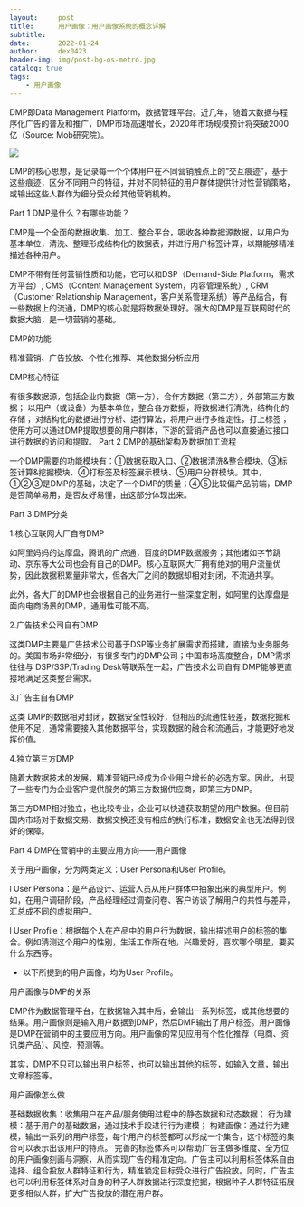```yaml
---
layout:     post
title:      用户画像：用户画像系统的概念详解
subtitle:   
date:       2022-01-24
author:     dex0423
header-img: img/post-bg-os-metro.jpg
catalog: true
tags:
    - 用户画像
---
```



DMP即Data Management Platform，数据管理平台。近几年，随着大数据与程序化广告的普及和推广，DMP市场高速增长，2020年市场规模预计将突破2000亿（Source: Mob研究院）。


![]({{site.baseurl}}/img-post/DMP-1.png)


DMP的核心思想，是记录每一个个体用户在不同营销触点上的“交互痕迹”，基于这些痕迹，区分不同用户的特征，并对不同特征的用户群体提供针对性营销策略，或输出这些人群作为细分受众给其他营销机构。

Part 1 DMP是什么？有哪些功能？

DMP是一个全面的数据收集、加工、整合平台，吸收各种数据源数据，以用户为基本单位，清洗、整理形成结构化的数据表，并进行用户标签计算，以期能够精准描述各种用户。

DMP不带有任何营销性质和功能，它可以和DSP（Demand-Side Platform，需求方平台）, CMS（Content Management System，内容管理系统）, CRM（Customer Relationship Management，客户关系管理系统）等产品结合，有一些数据上的流通，DMP的核心就是将数据处理好。强大的DMP是互联网时代的数据大脑，是一切营销的基础。

DMP的功能

精准营销、广告投放、个性化推荐、其他数据分析应用

DMP核心特征

有很多数据源，包括企业内数据（第一方），合作方数据（第二方），外部第三方数据；
以用户（或设备）为基本单位，整合各方数据，将数据进行清洗，结构化的存储；
对结构化的数据进行分析、运行算法，将用户进行多维定性，打上标签；
使用方可以通过DMP提取想要的用户群体，下游的营销产品也可以直接通过接口进行数据的访问和提取。
Part 2 DMP的基础架构及数据加工流程

一个DMP需要的功能模块有：①数据获取入口、②数据清洗&整合模块、③标签计算&挖掘模块、④打标签及标签展示模块、⑤用户分群模块。其中，①②③是DMP的基础，决定了一个DMP的质量；④⑤比较偏产品前端，DMP是否简单易用，是否友好易懂，由这部分体现出来。



Part 3 DMP分类

1.核心互联网大厂自有DMP

如阿里妈妈的达摩盘，腾讯的广点通，百度的DMP数据服务；其他诸如字节跳动、京东等大公司也会有自己的DMP。核心互联网大厂拥有绝对的用户流量优势，因此数据积累量非常大，但各大厂之间的数据却相对封闭，不流通共享。

此外，各大厂的DMP也会根据自己的业务进行一些深度定制，如阿里的达摩盘是面向电商场景的DMP，通用性可能不高。

2.广告技术公司自有DMP

这类DMP主要是广告技术公司基于DSP等业务扩展需求而搭建，直接为业务服务的。美国市场非常细分，有很多专门的DMP公司；中国市场高度整合，DMP需求往往与 DSP/SSP/Trading Desk等联系在一起，广告技术公司自有 DMP能够更直接地满足这类整合需求。

3.广告主自有DMP

这类 DMP的数据相对封闭，数据安全性较好，但相应的流通性较差，数据挖掘和使用不足，通常需要接入其他数据平台，实现数据的融合和流通后，才能更好地发挥价值。

4.独立第三方DMP

随着大数据技术的发展，精准营销已经成为企业用户增长的必选方案。因此，出现了一些专门为企业客户提供服务的第三方数据供应商，即第三方DMP。

第三方DMP相对独立，也比较专业，企业可以快速获取期望的用户数据。但目前国内市场对于数据交易、数据交换还没有相应的执行标准，数据安全也无法得到很好的保障。

Part 4 DMP在营销中的主要应用方向——用户画像

关于用户画像，分为两类定义：User Persona和User Profile。

l User Persona：是产品设计、运营人员从用户群体中抽象出来的典型用户。例如，在用户调研阶段，产品经理经过调查问卷、客户访谈了解用户的共性与差异，汇总成不同的虚拟用户。

l User Profile：根据每个人在产品中的用户行为数据，输出描述用户的标签的集合。例如猜测这个用户的性别，生活工作所在地，兴趣爱好，喜欢哪个明星，要买什么东西等。

* 以下所提到的用户画像，均为User Profile。

用户画像与DMP的关系

DMP作为数据管理平台，在数据输入其中后，会输出一系列标签，或其他想要的结果。用户画像则是输入用户数据到DMP，然后DMP输出了用户标签。用户画像是DMP在营销中的主要应用方向。用户画像的常见应用有个性化推荐（电商、资讯类产品）、风控、预测等。

其实，DMP不只可以输出用户标签，也可以输出其他的标签，如输入文章，输出文章标签等。

用户画像怎么做



基础数据收集：收集用户在产品/服务使用过程中的静态数据和动态数据；
行为建模：基于用户的基础数据，通过技术手段进行行为建模；
构建画像：通过行为建模，输出一系列的用户标签，每个用户的标签都可以形成一个集合，这个标签的集合可以表示出该用户的特点。
完善的标签体系可以帮助广告主做多维度、全方位的用户画像刻画与洞察，从而实现广告的精准定向。广告主可以利用标签体系自由选择、组合投放人群特征和行为，精准锁定目标受众进行广告投放。同时，广告主也可以利用标签体系对自身的种子人群数据进行深度挖掘，根据种子人群特征拓展更多相似人群，扩大广告投放的潜在用户群。
